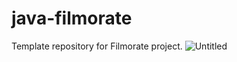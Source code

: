 # java-filmorate
Template repository for Filmorate project.
![Untitled](https://user-images.githubusercontent.com/69341606/222967611-9f84a6d0-b79c-4df1-955c-17922077bf3d.png)
